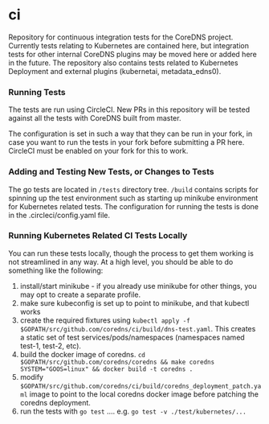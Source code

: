 # ci 

Repository for continuous integration tests for the CoreDNS project. Currently tests relating to Kubernetes are contained here, but integration tests for other internal CoreDNS plugins may be moved here or added here in the future. 
The repository also contains tests related to Kubernetes Deployment and external plugins (kubernetai, metadata_edns0).

### Running Tests

The tests are run using CircleCI. New PRs in this repository will be tested against all the tests with CoreDNS built from master.

The configuration is set in such a way that they can be run in your fork, in case you want to run the tests in your fork before submitting a PR here.
CircleCI must be enabled on your fork for this to work.

### Adding and Testing New Tests, or Changes to Tests

The go tests are located in `/tests` directory tree. `/build` contains scripts for spinning up the test environment such as starting up minikube environment for Kubernetes related tests.
The configuration for running the tests is done in the .circleci/config.yaml file.

### Running Kubernetes Related CI Tests Locally

You can run these tests locally, though the process to get them working is not streamlined in any way.
At a high level, you should be able to do something like the following:
1. install/start minikube - if you already use minikube for other things, you may opt to create a separate profile.
2. make sure kubeconfig is set up to point to minikube, and that kubectl works
3. create the required fixtures using `kubectl apply -f $GOPATH/src/github.com/coredns/ci/build/dns-test.yaml`. This creates a static set of test services/pods/namespaces (namespaces named test-1, test-2, etc).
4. build the docker image of coredns. `cd $GOPATH/src/github.com/coredns/coredns && make coredns SYSTEM="GOOS=linux" && docker build -t coredns .`
5. modify `$GOPATH/src/github.com/coredns/ci/build/coredns_deployment_patch.yaml` image to point to the local coredns docker image before patching the coredns deployment.
6. run the tests with `go test` .... e.g. `go test -v ./test/kubernetes/...`
